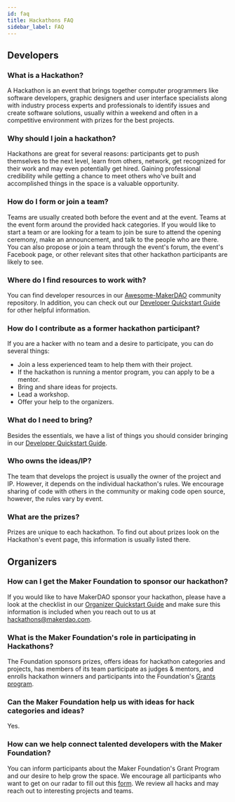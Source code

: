 ```yaml
---
id: faq
title: Hackathons FAQ
sidebar_label: FAQ
---
```


## Developers

### What is a Hackathon?

A Hackathon is an event that brings together computer programmers like software developers, graphic designers and user interface specialists along with industry process experts and professionals to identify issues and create software solutions, usually within a weekend and often in a competitive environment with prizes for the best projects.

### Why should I join a hackathon?

Hackathons are great for several reasons: participants get to push themselves to the next level, learn from others, network, get recognized for their work and may even potentially get hired. Gaining professional credibility while getting a chance to meet others who've built and accomplished things in the space is a valuable opportunity.

### How do I form or join a team?

Teams are usually created both before the event and at the event. Teams at the event form around the provided hack categories. If you would like to start a team or are looking for a team to join be sure to attend the opening ceremony, make an announcement, and talk to the people who are there. You can also propose or join a team through the event's forum, the event's Facebook page, or other relevant sites that other hackathon participants are likely to see.

### Where do I find resources to work with? 

You can find developer resources in our [Awesome-MakerDAO](https://github.com/makerdao/awesome-makerdao/blob/master/README.md) community repository. In addition, you can check out our [Developer Quickstart Guide](dev-quick-start) for other helpful information.

### How do I contribute as a former hackathon participant?

If you are a hacker with no team and a desire to participate, you can do several things:

- Join a less experienced team to help them with their project.
- If the hackathon is running a mentor program, you can apply to be a mentor.
- Bring and share ideas for projects.
- Lead a workshop.
- Offer your help to the organizers.

### What do I need to bring?

Besides the essentials, we have a list of things you should consider bringing in our [Developer Quickstart Guide](dev-quick-start).

### Who owns the ideas/IP?

The team that develops the project is usually the owner of the project and IP. However, it depends on the individual hackathon's rules. We encourage sharing of code with others in the community or making code open source, however, the rules vary by event.

### What are the prizes?

Prizes are unique to each hackathon. To find out about prizes look on the Hackathon's event page, this information is usually listed there.

## Organizers

### How can I get the Maker Foundation to sponsor our hackathon?

If you would like to have MakerDAO sponsor your hackathon, please have a look at the checklist in our [Organizer Quickstart Guide](dev-quick-start) and make sure this information is included when you reach out to us at hackathons@makerdao.com.

### What is the Maker Foundation's role in participating in Hackathons?

The Foundation sponsors prizes, offers ideas for hackathon categories and projects, has members of its team participate as judges & mentors, and enrolls hackathon winners and participants into the Foundation's [Grants program](docs/grants).

### Can the Maker Foundation help us with ideas for hack categories and ideas?

Yes.

### How can we help connect talented developers with the Maker Foundation?

You can inform participants about the Maker Foundation's Grant Program and our desire to help grow the space. We encourage all participants who want to get on our radar to fill out this [form](https://airtable.com/shrmEMdxtYDUKtEkU). We review all hacks and may reach out to interesting projects and teams.
